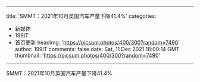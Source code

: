
---
title: 'SMMT：2021年10月英国汽车产量下降41.4%'
categories: 
 - 新媒体
 - 199IT
 - 首页更新
headimg: 'https://picsum.photos/400/300?random=7490'
author: 199IT
comments: false
date: Sat, 11 Dec 2021 18:00:14 GMT
thumbnail: 'https://picsum.photos/400/300?random=7490'
---

<div>   
SMMT：2021年10月英国汽车产量下降41.4%  
</div>
            